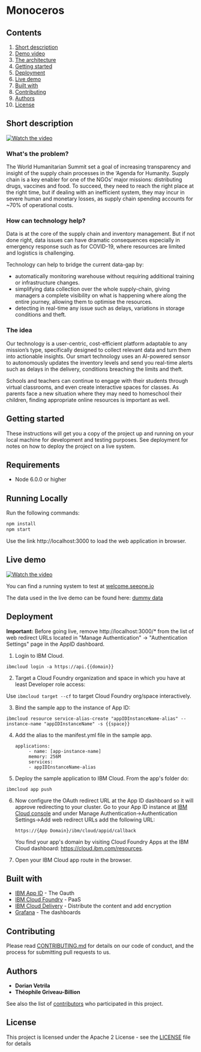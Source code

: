 # Monoceros

## Contents

1. [Short description](#short-description)
1. [Demo video](#demo-video)
1. [The architecture](#the-architecture)
1. [Getting started](#getting-started)
1. [Deployment](#deployment)
1. [Live demo](#live-demo)
1. [Built with](#built-with)
1. [Contributing](#contributing)
1. [Authors](#authors)
1. [License](#license)

## Short description

[![Watch the video](https://img.youtube.com/vi/6CEZeE1kj7k/maxresdefault.jpg)](https://youtu.be/pVBU1RJazkc)

### What's the problem?

The World Humanitarian Summit set a goal of increasing transparency and insight of the supply chain processes in the ‘Agenda for Humanity. Supply chain is a key enabler for one of the NGOs’ major missions: distributing drugs, vaccines and food. To succeed, they need to reach the right place at the right time, but if dealing with an inefficient system, they may incur in severe human and monetary losses, as supply chain spending accounts for ~70% of operational costs.

### How can technology help? 

Data is at the core of the supply chain and inventory management. But if not done right, data issues can have dramatic consequences especially in emergency response such as for COVID-19, where resources are limited and logistics is challenging.

Technology can help to bridge the current data-gap by:

* automatically monitoring warehouse without requiring additional training or infrastructure changes.
* simplifying data collection over the whole supply-chain, giving managers a complete visibility on what is happening where along the entire journey, allowing them to optimise the resources.
* detecting in real-time any issue such as delays, variations in storage conditions and theft.

### The idea

Our technology is a user-centric, cost-efficient platform adaptable to any mission’s type, specifically designed to collect relevant data and turn them into actionable insights. Our smart technology uses an AI-powered sensor to autonomously updates the inventory levels and send you real-time alerts such as delays in the delivery, conditions breaching the limits and theft.

Schools and teachers can continue to engage with their students through virtual classrooms, and even create interactive spaces for classes. As parents face a new situation where they may need to homeschool their children, finding appropriate online resources is important as well.

## Getting started

These instructions will get you a copy of the project up and running on your local machine for development and testing purposes. See deployment for notes on how to deploy the project on a live system.

## Requirements
* Node 6.0.0 or higher

## Running Locally

Run the following commands:
```bash
npm install
npm start
```
Use the link http://localhost:3000 to load the web application in browser.

## Live demo

[![Watch the video](https://img.youtube.com/vi/pVBU1RJazkc/maxresdefault.jpg)](https://youtu.be/pVBU1RJazkc)

You can find a running system to test at [welcome.seeone.io](https://welcome.seeonee.io/)

The data used in the live demo can be found here: [dummy data](https://drive.google.com/drive/folders/13IV-g2vblpzRwJxzZrQmLWwCxGdTQfJG?usp=sharing)

## Deployment

**Important:** Before going live, remove http://localhost:3000/* from the list of web redirect URLs located in "Manage Authentication" -> "Authentication Settings" page in the AppID dashboard.

1. Login to IBM Cloud.

  `ibmcloud login -a https://api.{{domain}}`

2. Target a Cloud Foundry organization and space in which you have at least Developer role access:

  Use `ibmcloud target --cf` to target Cloud Foundry org/space interactively.

3. Bind the sample app to the instance of App ID:

  `ibmcloud resource service-alias-create "appIDInstanceName-alias" --instance-name "appIDInstanceName" -s {{space}}`
  
4. Add the alias to the manifest.yml file in the sample app.

   ```
   applications:
        - name: [app-instance-name]
        memory: 256M
        services:
        - appIDInstanceName-alias
   ```

5. Deploy the sample application to IBM Cloud. From the app's folder do:

  `ibmcloud app push`
  
6. Now configure the OAuth redirect URL at the App ID dashboard so it will approve redirecting to your cluster. Go to your App ID instance at [IBM Cloud console](https://cloud.ibm.com/resources) and under Manage Authentication->Authentication Settings->Add web redirect URLs add the following URL:

   `https://{App Domain}/ibm/cloud/appid/callback`
   
   You find your app's domain by visiting Cloud Foundry Apps at the IBM Cloud dashboard: https://cloud.ibm.com/resources.

7. Open your IBM Cloud app route in the browser.

## Built with

* [IBM App ID](https://cloud.ibm.com/catalog?search=app%20id#search_results) - The Oauth
* [IBM Cloud Foundry](https://cloud.ibm.com/catalog?search=Cloud%20Foundry#search_results) - PaaS
* [IBM Cloud Delivery](https://cloud.ibm.com/catalog?search=CDN#search_results) - Distribute the content and add encryption
* [Grafana](http://www.dropwizard.io/1.0.2/docs/) - The dashboards

## Contributing

Please read [CONTRIBUTING.md](CONTRIBUTING.md) for details on our code of conduct, and the process for submitting pull requests to us.

## Authors

* **Dorian Vetrila** 
* **Théophile Griveau-Billion**

See also the list of [contributors](https://github.com/Code-and-Response/Project-Sample/graphs/contributors) who participated in this project.

## License

This project is licensed under the Apache 2 License - see the [LICENSE](LICENSE) file for details
